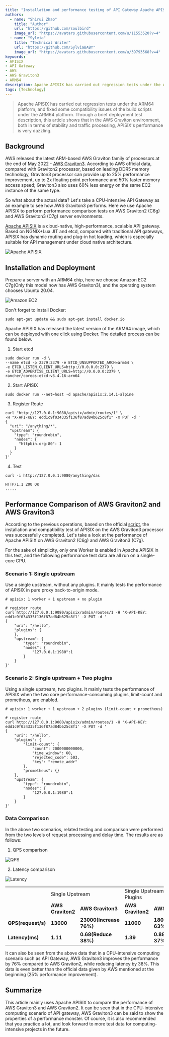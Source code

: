 ```yaml
---
title: "Installation and performance testing of API Gateway Apache APISIX on AWS Graviton3"
authors:
  - name: "Shirui Zhao"
    title: "Author"
    url: "https://github.com/soulbird"
    image_url: "https://avatars.githubusercontent.com/u/11553520?v=4"
  - name: "Sylvia"
    title: "Technical Writer"
    url: "https://github.com/SylviaBABY"
    image_url: "https://avatars.githubusercontent.com/u/39793568?v=4"
keywords: 
- APISIX
- API Gateway
- AWS
- AWS Graviton3
- ARM64
description: Apache APISIX has carried out regression tests under the ARM64 platform, and fixed some compatibility issues of the build scripts under the ARM64 platform. Through a brief deployment test description, this article shows that in the AWS Graviton environment, both in terms of stability and traffic processing, APISIX's performance is very dazzling.
tags: [Technology]
---
```


> Apache APISIX has carried out regression tests under the ARM64 platform, and fixed some compatibility issues of the build scripts under the ARM64 platform. Through a brief deployment test description, this article shows that in the AWS Graviton environment, both in terms of stability and traffic processing, APISIX's performance is very dazzling.

<!--truncate-->

## Background

AWS released the latest ARM-based AWS Graviton family of processors at the end of May 2022 - [AWS Graviton3](https://aws.amazon.com/cn/blogs/aws/new-amazon-ec2-c7g-instances-powered-by-aws-graviton3-processors/). According to AWS official data, compared with Graviton2 processor, based on leading DDR5 memory technology, Graviton3 processor can provide up to 25% performance improvement, up to 2x floating point performance and 50% faster memory access speed; Graviton3 also uses 60% less energy on the same EC2 instance of the same type.

So what about the actual data? Let's take a CPU-intensive API Gateway as an example to see how AWS Graviton3 performs. Here we use Apache APISIX to perform performance comparison tests on AWS Graviton2 (C6g) and AWS Graviton3 (C7g) server environments.

[Apache APISIX](https://github.com/apache/apisix) is a cloud-native, high-performance, scalable API gateway. Based on NGNIX+Lua JIT and etcd, compared with traditional API gateways, APISIX has dynamic routing and plug-in hot loading, which is especially suitable for API management under cloud native architecture.

![Apache APISIX](https://user-images.githubusercontent.com/39793568/172329936-774992c0-070b-48d0-be8b-33abbd6a4f78.png)

## Installation and Deployment

Prepare a server with an ARM64 chip, here we choose Amazon EC2 C7g(Only this model now has AWS Graviton3), and the operating system chooses Ubuntu 20.04.

![Amazon EC2](https://user-images.githubusercontent.com/39793568/172340229-caf59d9c-cba2-4c95-a892-ef7cf29a0436.png)

Don't forget to install Docker:

```shell
sudo apt-get update && sudo apt-get install docker.io
```

Apache APISIX has released the latest version of the ARM64 image, which can be deployed with one click using Docker. The detailed process can be found below.

1. Start etcd

```shell
sudo docker run -d \
--name etcd -p 2379:2379 -e ETCD_UNSUPPORTED_ARCH=arm64 \
-e ETCD_LISTEN_CLIENT_URLS=http://0.0.0.0:2379 \
-e ETCD_ADVERTISE_CLIENT_URLS=http://0.0.0.0:2379 \
rancher/coreos-etcd:v3.4.16-arm64
```

2. Start APISIX

```
sudo docker run --net=host -d apache/apisix:2.14.1-alpine
```

3. Register Route

```
curl "http://127.0.0.1:9080/apisix/admin/routes/1" \
-H "X-API-KEY: edd1c9f034335f136f87ad84b625c8f1" -X PUT -d '
{
  "uri": "/anything/*",
  "upstream": {
    "type": "roundrobin",
    "nodes": {
      "httpbin.org:80": 1
    }
  }
}'
```

4. Test

```shell
curl -i http://127.0.0.1:9080/anything/das

HTTP/1.1 200 OK
.....
```

## Performance Comparison of AWS Graviton2 and AWS Graviton3

According to the previous operations, based on the official [script](https://github.com/apache/apisix/blob/master/benchmark/run.sh), the installation and compatibility test of APISIX on the AWS Graviton3 processor was successfully completed. Let's take a look at the performance of Apache APISIX on AWS Graviton2 (C6g) and AWS Graviton3 (C7g).

For the sake of simplicity, only one Worker is enabled in Apache APISIX in this test, and the following performance test data are all run on a single-core CPU.

### Scenario 1: Single upstream

Use a single upstream, without any plugins. It mainly tests the performance of APISIX in pure proxy back-to-origin mode.

```shell
# apisix: 1 worker + 1 upstream + no plugin

# register route
curl http://127.0.0.1:9080/apisix/admin/routes/1 -H 'X-API-KEY: edd1c9f034335f136f87ad84b625c8f1' -X PUT -d '
{
    "uri": "/hello",
    "plugins": {
    },
    "upstream": {
        "type": "roundrobin",
        "nodes": {
            "127.0.0.1:1980":1
        }
    }
}'
```

### Scenario 2: Single upstream + Two plugins

Using a single upstream, two plugins. It mainly tests the performance of APISIX when the two core performance-consuming plugins, limit-count and prometheus, are enabled.

```shell
# apisix: 1 worker + 1 upstream + 2 plugins (limit-count + prometheus)

# register route
curl http://127.0.0.1:9080/apisix/admin/routes/1 -H 'X-API-KEY: edd1c9f034335f136f87ad84b625c8f1' -X PUT -d '
{
    "uri": "/hello",
    "plugins": {
        "limit-count": {
            "count": 2000000000000,
            "time_window": 60,
            "rejected_code": 503,
            "key": "remote_addr"
        },
        "prometheus": {}
    },
    "upstream": {
        "type": "roundrobin",
        "nodes": {
            "127.0.0.1:1980":1
        }
    }
}'
```

### Data Comparison

In the above two scenarios, related testing and comparison were performed from the two levels of request processing and delay time. The results are as follows:

1. QPS comparison

![QPS](https://user-images.githubusercontent.com/39793568/172341634-464f06bc-67cd-4b5a-8671-7c476eaed7d4.png)

2. Latency comparison

![Latency](https://user-images.githubusercontent.com/39793568/172341805-aee6e3ef-bfd8-4053-824c-af0ba2809592.png)

<table>
    <tr>
        <td><b>  </b></td>
        <td colspan="2">Single Upstream</td>
        <td colspan="2">Single Upstream+Two Plugins</td>
    </tr>
    <tr>
        <td><b>  </b></td>
        <td><b>AWS Graviton2</b></td>
        <td><b>AWS Graviton3</b></td>
        <td><b>AWS Graviton2</b></td>
        <td><b>AWS Graviton3</b></td>
    </tr>
    <tr>
        <td><b>QPS(request/s)</b></td>
        <td><b>13000</b></td>
        <td><b>23000(Increase 76%)</b></td>
        <td><b>11000</b></td>
        <td><b>18000(Increase 63%)</b></td>
    </tr>
    <tr>
        <td><b>Latency(ms)</b></td>
        <td><b>1.11</b></td>
        <td><b>0.68(Reduce 38%)</b></td>
        <td><b>1.39</b></td>
        <td><b>0.88(Reduce 37%)</b></td>
    </tr>
    </table>

It can also be seen from the above data that in a CPU-intensive computing scenario such as API Gateway, AWS Graviton3 improves the performance by 76% compared to AWS Graviton2, while reducing latency by 38%. This data is even better than the official data given by AWS mentioned at the beginning (25% performance improvement).

## Summarize

This article mainly uses Apache APISIX to compare the performance of AWS Graviton3 and AWS Graviton2. It can be seen that in the CPU-intensive computing scenario of API gateway, AWS Graviton3 can be said to show the properties of a performance monster. Of course, it is also recommended that you practice a lot, and look forward to more test data for computing-intensive projects in the future.



